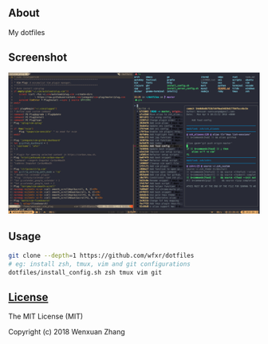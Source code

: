 ## About
My dotfiles

## Screenshot

![screenshot](https://raw.githubusercontent.com/wfxr/i/master/dotfiles.png)

## Usage

``` bash
git clone --depth=1 https://github.com/wfxr/dotfiles
# eg: install zsh, tmux, vim and git configurations
dotfiles/install_config.sh zsh tmux vim git
```

## [License](LICENSE.txt)

The MIT License (MIT)

Copyright (c) 2018 Wenxuan Zhang
